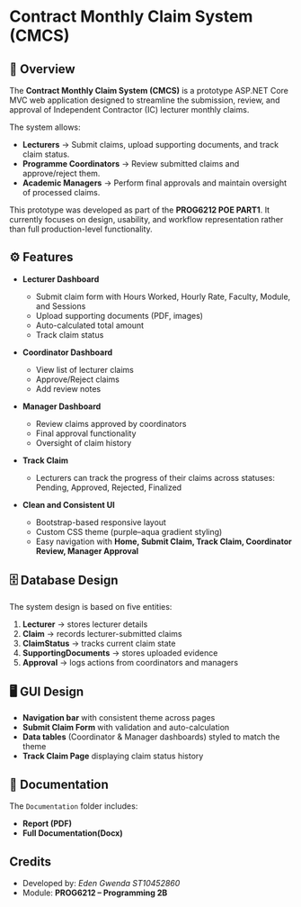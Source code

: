 #  Contract Monthly Claim System (CMCS)

## 📖 Overview

The **Contract Monthly Claim System (CMCS)** is a prototype ASP.NET Core MVC web application designed to streamline the submission, review, and approval of Independent Contractor (IC) lecturer monthly claims.

The system allows:

* **Lecturers** → Submit claims, upload supporting documents, and track claim status.
* **Programme Coordinators** → Review submitted claims and approve/reject them.
* **Academic Managers** → Perform final approvals and maintain oversight of processed claims.

This prototype was developed as part of the **PROG6212 POE PART1**. It currently focuses on design, usability, and workflow representation rather than full production-level functionality.



## ⚙️ Features

* **Lecturer Dashboard**

  * Submit claim form with Hours Worked, Hourly Rate, Faculty, Module, and Sessions
  * Upload supporting documents (PDF, images)
  * Auto-calculated total amount
  * Track claim status

* **Coordinator Dashboard**

  * View list of lecturer claims
  * Approve/Reject claims
  * Add review notes

* **Manager Dashboard**

  * Review claims approved by coordinators
  * Final approval functionality
  * Oversight of claim history

* **Track Claim**

  * Lecturers can track the progress of their claims across statuses: Pending, Approved, Rejected, Finalized

* **Clean and Consistent UI**

  * Bootstrap-based responsive layout
  * Custom CSS theme (purple–aqua gradient styling)
  * Easy navigation with **Home, Submit Claim, Track Claim, Coordinator Review, Manager Approval**



## 🗄️ Database Design

The system design is based on five entities:

1. **Lecturer** → stores lecturer details
2. **Claim** → records lecturer-submitted claims
3. **ClaimStatus** → tracks current claim state
4. **SupportingDocuments** → stores uploaded evidence
5. **Approval** → logs actions from coordinators and managers


## 🖥️ GUI Design

* **Navigation bar** with consistent theme across pages
* **Submit Claim Form** with validation and auto-calculation
* **Data tables** (Coordinator & Manager dashboards) styled to match the theme
* **Track Claim Page** displaying claim status history



## 📜 Documentation

The `Documentation` folder includes:

* **Report (PDF)**
* **Full Documentation(Docx)**


##  Credits

* Developed by: *Eden Gwenda ST10452860*
* Module: **PROG6212 – Programming 2B**
